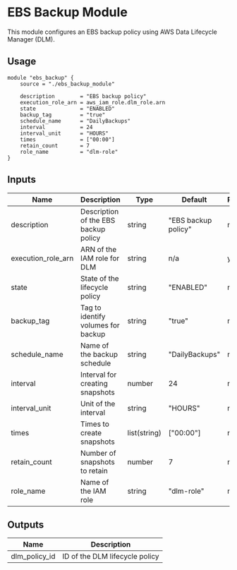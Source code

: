 # EBS Backup Module
This module configures an EBS backup policy using AWS Data Lifecycle Manager (DLM).

## Usage

```hcl
module "ebs_backup" {
    source = "./ebs_backup_module"

    description        = "EBS backup policy"
    execution_role_arn = aws_iam_role.dlm_role.arn
    state              = "ENABLED"
    backup_tag         = "true"
    schedule_name      = "DailyBackups"
    interval           = 24
    interval_unit      = "HOURS"
    times              = ["00:00"]
    retain_count       = 7
    role_name          = "dlm-role"
}
```

## Inputs

| Name               | Description                              | Type          | Default              | Required |
|--------------------|------------------------------------------|---------------|----------------------|----------|
| description        | Description of the EBS backup policy     | string        | "EBS backup policy"  | no       |
| execution_role_arn | ARN of the IAM role for DLM              | string        | n/a                  | yes      |
| state              | State of the lifecycle policy            | string        | "ENABLED"            | no       |
| backup_tag         | Tag to identify volumes for backup       | string        | "true"               | no       |
| schedule_name      | Name of the backup schedule              | string        | "DailyBackups"       | no       |
| interval           | Interval for creating snapshots          | number        | 24                   | no       |
| interval_unit      | Unit of the interval                     | string        | "HOURS"              | no       |
| times              | Times to create snapshots                | list(string)  | ["00:00"]            | no       |
| retain_count       | Number of snapshots to retain            | number        | 7                    | no       |
| role_name          | Name of the IAM role                     | string        | "dlm-role"           | no       |

## Outputs

| Name           | Description                        |
|----------------|------------------------------------|
| dlm_policy_id  | ID of the DLM lifecycle policy     |


